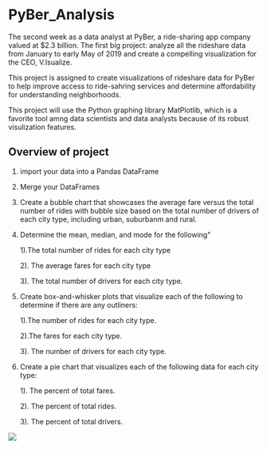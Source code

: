 # PyBer_Analysis
The second week as a data analyst at PyBer, a ride-sharing app company valued at $2.3 billion. The first big project: analyze all the rideshare data from January to early May of  2019 and create a compelling visualization for the CEO, V.Isualize.

This project is assigned to create visualizations of rideshare data for PyBer to help improve access to ride-sahring services and determine affordability for understanding neighborhoods. 

This project will use the Python graphing library MatPlotlib, which is a favorite tool amng data scientists and data analysts because of its robust visulization features. 

## Overview of project
1. import your data into a Pandas DataFrame
2. Merge your DataFrames
3. Create a bubble chart that showcases the average fare versus the total number of rides with bubble size based on the total number of drivers of each city type, including urban, suburbanm and rural.
4. Determine the mean, median, and mode for the following"

    1).The total number of rides for each city type

    2). The average fares for each city type

    3). The total number of drivers for each city type. 
  
5. Create box-and-whisker plots that visualize each of the following to determine if there are any outliners:

    1).The number of rides for each city type.

    2).The fares for each city type.

    3). The number of drivers for each city type.

6. Create a pie chart that visualizes each of the following data for each city type:

     1). The percent of total fares.
  
     2). The percent of total rides.
  
     3). The percent of total drivers. 
     
     
![](Resources/Fig1)
